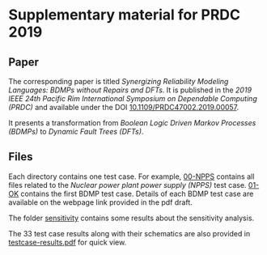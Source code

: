 # Supplementary material for PRDC 2019

## Paper
The corresponding paper is titled *Synergizing Reliability Modeling Languages: BDMPs without Repairs and DFTs*.
It is published in the *2019 IEEE 24th Pacific Rim International Symposium on Dependable Computing (PRDC)*
and available under the DOI [10.1109/PRDC47002.2019.00057](https://doi.org/10.1109/PRDC47002.2019.00057).

It presents a transformation from *Boolean Logic Driven Markov Processes (BDMPs)* to *Dynamic Fault Trees (DFTs)*.

## Files
Each directory contains one test case.
For example, [00-NPPS](00-NPPS) contains all files related to the *Nuclear power plant power supply (NPPS)* test case.
[01-OK](01-OK) contains the first BDMP test case.
Details of each BDMP test case are available on the webpage link provided in the pdf draft.

The folder [sensitivity](sensitivity) contains some results about the sensitivity analysis.

The 33 test case results along with their schematics are also provided in [testcase-results.pdf](testcase-results.pdf) for quick view.